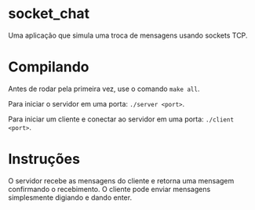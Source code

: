 # socket_chat
Uma aplicação que simula uma troca de mensagens usando sockets TCP.
# Compilando
Antes de rodar pela primeira vez, use o comando ``make all``.

Para iniciar o servidor em uma porta: ``./server <port>``.

Para iniciar um cliente e conectar ao servidor em uma porta: ``./client <port>``.

# Instruções
O servidor recebe as mensagens do cliente e retorna uma mensagem confirmando o recebimento. O cliente pode enviar mensagens simplesmente digiando e dando enter.

